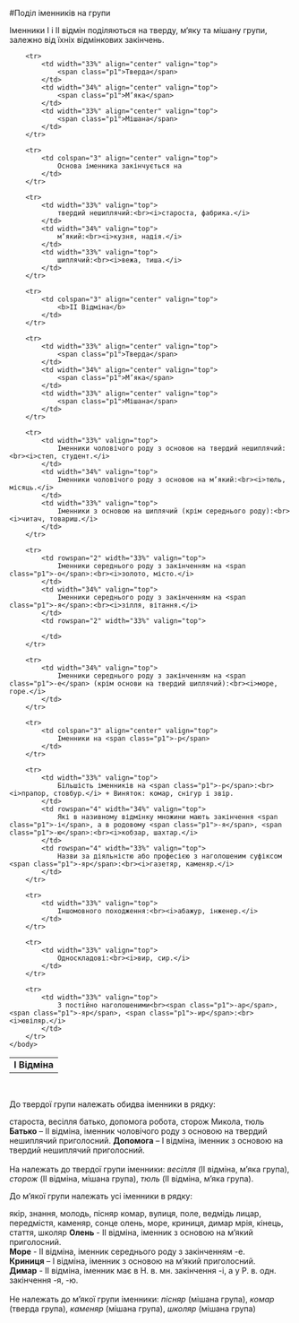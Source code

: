 #Поділ іменників на групи

Iменники I i II вiдмiн подiляються на тверду, м‘яку та мiшану групи, залежно вiд їхнiх вiдмiнкових закiнчень.


<table>
    <body>
        <tr>
            <td colspan="3" align="center" valign="top">
                <b>I Відміна</b>
            </td>                       
        </tr>

        <tr>
            <td width="33%" align="center" valign="top">
                <span class="p1">Тверда</span>
            </td>
            <td width="34%" align="center" valign="top">
                <span class="p1">М’яка</span>
            </td>
            <td width="33%" align="center" valign="top">
                <span class="p1">Мішана</span>
            </td>            
        </tr>

        <tr>
            <td colspan="3" align="center" valign="top">
                Основа іменника закінчується на
            </td>                       
        </tr>

        <tr>
            <td width="33%" valign="top">
                твердий нешиплячий:<br><i>староста, фабрика.</i>
            </td>
            <td width="34%" valign="top">
                м’який:<br><i>кузня, надія.</i>
            </td>
            <td width="33%" valign="top">
                шиплячий:<br><i>вежа, тиша.</i>
            </td>            
        </tr>

        <tr>
            <td colspan="3" align="center" valign="top">
                <b>II Відміна</b>
            </td>                       
        </tr>

        <tr>
            <td width="33%" align="center" valign="top">
                <span class="p1">Тверда</span>
            </td>
            <td width="34%" align="center" valign="top">
                <span class="p1">М’яка</span>
            </td>
            <td width="33%" align="center" valign="top">
                <span class="p1">Мішана</span>
            </td>            
        </tr>

        <tr>
            <td width="33%" valign="top">
                Іменники чоловічого роду з основою на твердий нешиплячий:<br><i>степ, студент.</i>
            </td>
            <td width="34%" valign="top">
                Іменники чоловічого роду з основою на м’який:<br><i>тюль, місяць.</i>
            </td>
            <td width="33%" valign="top">
                Іменники з основою на шиплячий (крім середнього роду):<br><i>читач, товариш.</i>
            </td>            
        </tr>

        <tr>
            <td rowspan="2" width="33%" valign="top">
                Іменники середнього роду з закінченням на <span class="p1">-о</span>:<br><i>золото, місто.</i>
            </td>
            <td width="34%" valign="top">
                Іменники середнього роду з закінченням на <span class="p1">-я</span>:<br><i>зілля, вітання.</i>
            </td>
            <td rowspan="2" width="33%" valign="top">
                
            </td>            
        </tr>

        <tr>
            <td width="34%" valign="top">
                Іменники середнього роду з закінченням на <span class="p1">-е</span> (крім основи на твердий шиплячий):<br><i>море, горе.</i>
            </td>           
        </tr>

        <tr>
            <td colspan="3" align="center" valign="top">
                Іменники на <span class="p1">-р</span>
            </td>                       
        </tr>

        <tr>
            <td width="33%" valign="top">
                Більшість іменників на <span class="p1">-р</span>:<br><i>прапор, стовбур.</i> + Виняток: комар, снігур і звір.
            </td>
            <td rowspan="4" width="34%" valign="top">
                Які в називному відмінку множини мають закінчення <span class="p1">-і</span>, а в родовому <span class="p1">-я</span>, <span class="p1">-ю</span>:<br><i>кобзар, шахтар.</i>
            </td>
            <td rowspan="4" width="33%" valign="top">
                Назви за діяльністю або професією з наголошеним суфіксом <span class="p1">-яр</span>:<br><i>газетяр, каменяр.</i>
            </td>            
        </tr>

        <tr>
            <td width="33%" valign="top">
                Іншомовного походження:<br><i>абажур, інженер.</i>
            </td>            
        </tr>

        <tr>
            <td width="33%" valign="top">
                Односкладові:<br><i>вир, сир.</i>
            </td>            
        </tr>

        <tr>
            <td width="33%" valign="top">
                З постійно наголошеними<br><span class="p1">-ар</span>, <span class="p1">-яр</span>, <span class="p1">-ир</span>:<br><i>ювіляр.</i>
            </td>            
        </tr>
    </body>
</table>



<br>
<quiz correctLabel="correct" incorrectLabel="incorrect" checkLabel="check">
<question text="">
       <p>До твердої групи належать обидва іменники в рядку:</p>
           <answer>староста, весілля</answer>
           <answer correct>батько, допомога</answer>
           <answer> робота, сторож</answer>
           <answer> Микола, тюль</answer>
<explanation>
<b>Батько</b> – II відміна, іменник чоловічого роду з основою на твердий нешиплячий приголосний.
<b>Допомога</b> – I відміна, іменник з основою на твердий нешиплячий приголосний.<br>
<br>
На належать до <span class="p1">твердої групи</span> іменники: <i>весілля</i> (II відміна, м’яка група), <i>сторож</i> (II відміна, мішана група), <i>тюль</i> (II відміна, м’яка група).       
</explanation>
    </question>


<br>
<quiz correctLabel="correct" incorrectLabel="incorrect" checkLabel="check">
<question text="">
       <p>До м’якої групи належать усі іменники в рядку:</p>
           <answer>якір, знання, молодь, пісняр</answer>
           <answer>комар, вулиця, поле, ведмідь </answer>
           <answer>лицар, передмістя, каменяр, сонце</answer>
           <answer correct>олень, море, криниця, димар</answer>
           <answer> мрія, кінець, стаття, школяр</answer>
      <explanation>
<b>Олень</b> - II відміна, іменник з основою на м’який приголосний. <br>
<b>Море</b> - II відміна, іменник середнього роду з закінченням <span class="p1">-е</span>. <br>
<b>Криниця</b> – I відміна, іменник з основою на м’який приголосний. <br>
<b>Димар</b> - II відміна, іменник має в Н. в. мн. закінчення <span class="p1">-і</span>, а у Р. в. одн. закінчення <span class="p1">-я</span>, <span class="p1">-ю</span>.<br>
<br>
Не належать до <span class="p1">м’якої групи</span> іменники: <i>пісняр</i> (мішана група), <i>комар</i> (тверда група), <i>каменяр</i> (мішана група), <i>школяр</i> (мішана група)       
</explanation>
</question>
</quiz>


